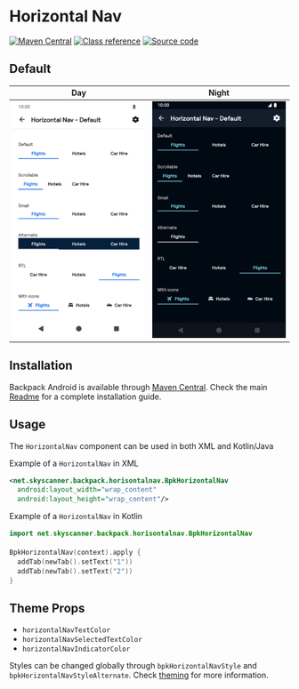 # Horizontal Nav

[![Maven Central](https://img.shields.io/maven-central/v/net.skyscanner.backpack/backpack-android)](https://search.maven.org/artifact/net.skyscanner.backpack/backpack-android)
[![Class reference](https://img.shields.io/badge/Class%20reference-Android-blue)](https://backpack.github.io/android/Backpack/net.skyscanner.backpack.horisontalnav)
[![Source code](https://img.shields.io/badge/Source%20code-GitHub-lightgrey)](https://github.com/backpack/android/tree/main/Backpack/src/main/java/net/skyscanner/backpack/horisontalnav)

## Default

| Day | Night |
| --- | --- |
| <img src="https://raw.githubusercontent.com/backpack/android/main/docs/view/HorizontalNav/screenshots/default.png" alt="HorizontalNav component" width="375" /> |<img src="https://raw.githubusercontent.com/backpack/android/main/docs/view/HorizontalNav/screenshots/default_dm.png" alt="HorizontalNav component - dark mode" width="375" /> |

## Installation

Backpack Android is available through [Maven Central](https://search.maven.org/artifact/net.skyscanner.backpack/backpack-android). Check the main [Readme](https://github.com/skyscanner/backpack-android#installation) for a complete installation guide.

## Usage

The `HorizontalNav` component can be used in both XML and Kotlin/Java

Example of a `HorizontalNav` in XML

```xml
<net.skyscanner.backpack.horisontalnav.BpkHorizontalNav
  android:layout_width="wrap_content"
  android:layout_height="wrap_content"/>
```

Example of a `HorizontalNav` in Kotlin

```Kotlin
import net.skyscanner.backpack.horisontalnav.BpkHorizontalNav

BpkHorizontalNav(context).apply {
  addTab(newTab().setText("1"))
  addTab(newTab().setText("2"))
}
```

## Theme Props

- `horizontalNavTextColor`
- `horizontalNavSelectedTextColor`
- `horizontalNavIndicatorColor`

Styles can be changed globally through `bpkHorizontalNavStyle` and `bpkHorizontalNavStyleAlternate`. Check [theming](https://github.com/backpack/android/blob/main/docs/view/THEMING.md) for more information.
